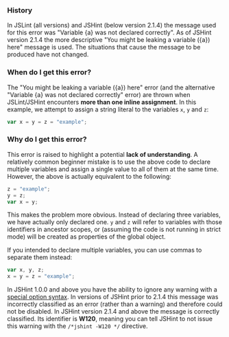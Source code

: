 <!---
{
    "titles": [
        "Variable {a} was not declared correctly",
        "You might be leaking a variable ({a}) here"
    ],
    "tools": [
        "jslint",
        "jshint"
    ],
    "tags": [
        "variable"
    ],
    "contributors": [
        "jallardice"
    ],
    "slugs": [
        "variable-a-was-not-declared-correctly",
        "you-might-be-leaking-a-variable-here"
    ]
}
-->

### History

In JSLint (all versions) and JSHint (below version 2.1.4) the message used for this error was "Variable {a} was not
declared correctly". As of JSHint version 2.1.4 the more descriptive "You might be leaking a variable ({a}) here"
message is used. The situations that cause the message to be produced have not changed.

### When do I get this error?

The "You might be leaking a variable ({a}) here" error (and the alternative "Variable {a} was not declared correctly"
error) are thrown when JSLint/JSHint encounters **more than one inline assignment**. In this example, we attempt to
assign a string literal to the variables `x`, `y` and `z`:

```javascript
var x = y = z = "example";
```

### Why do I get this error?

This error is raised to highlight a potential **lack of understanding**. A relatively common beginner mistake is to use
the above code to declare multiple variables and assign a single value to all of them at the same time. However, the
above is actually equivalent to the following:

```javascript
z = "example";
y = z;
var x = y;
```

This makes the problem more obvious. Instead of declaring three variables, we have actually only declared one. `y` and
`z` will refer to variables with those identifiers in ancestor scopes, or (assuming the code is not running in strict
mode) will be created as properties of the global object.

If you intended to declare multiple variables, you can use commas to separate them instead:

```javascript
var x, y, z;
x = y = z = "example";
```

In JSHint 1.0.0 and above you have the ability to ignore any warning with a
[special option syntax](http://jshint.com/docs/#options). In versions of JSHint prior to 2.1.4 this message was
incorrectly classified as an error (rather than a warning) and therefore could not be disabled. In JSHint version 2.1.4
and above the message is correctly classified. Its identifier is **W120**, meaning you can tell JSHint to not issue
this warning with the `/*jshint -W120 */` directive.
